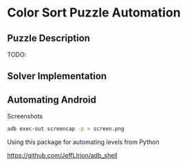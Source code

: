 # Color Sort Puzzle Automation

## Puzzle Description

TODO:

## Solver Implementation

## Automating Android

Screenshots

```bash
adb exec-out screencap -p > screen.png
```

Using this package for automating levels from Python

https://github.com/JeffLIrion/adb_shell

